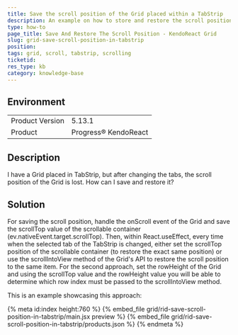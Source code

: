 ```yaml
---
title: Save the scroll position of the Grid placed within a TabStrip
description: An example on how to store and restore the scroll position of a Grid placed inside a TabStrip
type: how-to
page_title: Save And Restore The Scroll Position - KendoReact Grid
slug: grid-save-scroll-position-in-tabstrip
position:
tags: grid, scroll, tabstrip, scrolling
ticketid: 
res_type: kb
category: knowledge-base
---
```


## Environment
<table>
	<tbody>
		<tr>
			<td>Product Version</td>
			<td>5.13.1</td>
		</tr>
		<tr>
			<td>Product</td>
			<td>Progress® KendoReact</td>
		</tr>
	</tbody>
</table>
 
## Description
I have a Grid placed in TabStrip, but after changing the tabs, the scroll position of the Grid is lost. How can I save and restore it?

## Solution
For saving the scroll position, handle the onScroll event of the Grid and save the scrollTop value of the scrollable container (ev.nativeEvent.target.scrollTop). Then, within React.useEffect, every time when the selected tab of the TabStrip is changed, either set the scrollTop position of the scrollable container (to restore the exact same position) or use the scrollIntoView method of the Grid's API to restore the scroll position to the same item. For the second approach, set the rowHeight of the Grid and using the scrollTop value and the rowHeight value you will be able to determine which row index must be passed to the scrollIntoView method.

This is an example showcasing this approach:

{% meta id:index height:760 %}
{% embed_file grid/rid-save-scroll-position-in-tabstrip/main.jsx preview %}
{% embed_file grid/rid-save-scroll-position-in-tabstrip/products.json %}
{% endmeta %}